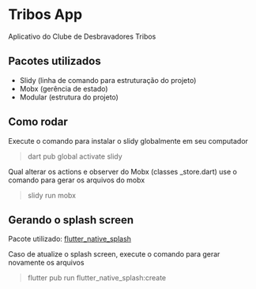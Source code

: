 # Tribos App

Aplicativo do Clube de Desbravadores Tribos

## Pacotes utilizados

- Slidy (linha de comando para estruturação do projeto)
- Mobx (gerência de estado)
- Modular (estrutura do projeto)

## Como rodar

Execute o comando para instalar o slidy globalmente em seu computador

> dart pub global activate slidy

Qual alterar os actions e observer do Mobx (classes _store.dart) use o comando para gerar os arquivos do mobx

> slidy run mobx

## Gerando o splash screen

Pacote utilizado: [flutter_native_splash](https://pub.dev/packages/flutter_native_splash)

Caso de atualize o splash screen, execute o comando para gerar novamente os arquivos

> flutter pub run flutter_native_splash:create